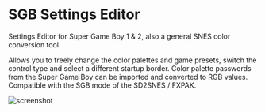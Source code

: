 # SGB Settings Editor
Settings Editor for Super Game Boy 1 &amp; 2, also a general SNES color conversion tool.

Allows you to freely change the color palettes and game presets, switch the control type and select a different startup border. Color palette passwords from the Super Game Boy can be imported and converted to RGB values. Compatible with the SGB mode of the SD2SNES / FXPAK.

![screenshot](https://github.com/blzla/SGB-Settings-Editor/blob/main/screenshot.png?raw=true)
